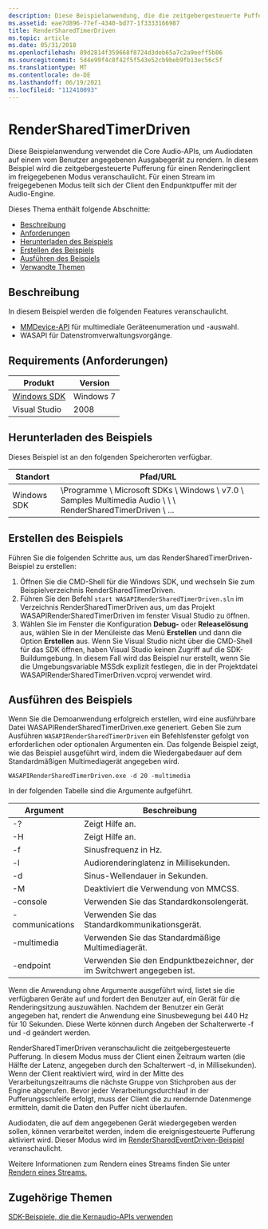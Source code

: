 ```yaml
---
description: Diese Beispielanwendung, die die zeitgebergesteuerte Pufferung veranschaulicht, verwendet die Core Audio-APIs, um Audiodaten auf einem vom Benutzer angegebenen Ausgabegerät zu rendern.
ms.assetid: eae7d896-77ef-4340-bd77-1f3333166987
title: RenderSharedTimerDriven
ms.topic: article
ms.date: 05/31/2018
ms.openlocfilehash: 89d2814f359668f8724d3deb65a7c2a9eeff5b06
ms.sourcegitcommit: 5d4e99f4c8f42f5f543e52cb9beb9fb13ec56c5f
ms.translationtype: MT
ms.contentlocale: de-DE
ms.lasthandoff: 06/19/2021
ms.locfileid: "112410093"
---
```

# <a name="rendersharedtimerdriven"></a>RenderSharedTimerDriven

Diese Beispielanwendung verwendet die Core Audio-APIs, um Audiodaten auf einem vom Benutzer angegebenen Ausgabegerät zu rendern. In diesem Beispiel wird die zeitgebergesteuerte Pufferung für einen Renderingclient im freigegebenen Modus veranschaulicht. Für einen Stream im freigegebenen Modus teilt sich der Client den Endpunktpuffer mit der Audio-Engine.

Dieses Thema enthält folgende Abschnitte:

-   [Beschreibung](#description)
-   [Anforderungen](#requirements)
-   [Herunterladen des Beispiels](#downloading-the-sample)
-   [Erstellen des Beispiels](#building-the-sample)
-   [Ausführen des Beispiels](#running-the-sample)
-   [Verwandte Themen](#related-topics)

## <a name="description"></a>Beschreibung

In diesem Beispiel werden die folgenden Features veranschaulicht.

-   [MMDevice-API](mmdevice-api.md) für multimediale Geräteenumeration und -auswahl.
-   WASAPI für Datenstromverwaltungsvorgänge.

## <a name="requirements"></a>Requirements (Anforderungen)



| Produkt                                                        | Version   |
|----------------------------------------------------------------|-----------|
| [Windows SDK](https://msdn.microsoft.com/windowsvista/bb980924.aspx) | Windows 7 |
| Visual Studio                                                  | 2008      |



 

## <a name="downloading-the-sample"></a>Herunterladen des Beispiels

Dieses Beispiel ist an den folgenden Speicherorten verfügbar.



| Standort    | Pfad/URL                                                                                                 |
|-------------|----------------------------------------------------------------------------------------------------------|
| Windows SDK | \\Programme \\ Microsoft SDKs \\ Windows \\ v7.0 \\ Samples Multimedia Audio \\ \\ \\ RenderSharedTimerDriven \\ ... |



 

## <a name="building-the-sample"></a>Erstellen des Beispiels

Führen Sie die folgenden Schritte aus, um das RenderSharedTimerDriven-Beispiel zu erstellen:

1.  Öffnen Sie die CMD-Shell für die Windows SDK, und wechseln Sie zum Beispielverzeichnis RenderSharedTimerDriven.
2.  Führen Sie den Befehl `start WASAPIRenderSharedTimerDriven.sln` im Verzeichnis RenderSharedTimerDriven aus, um das Projekt WASAPIRenderSharedTimerDriven im fenster Visual Studio zu öffnen.
3.  Wählen Sie im Fenster die Konfiguration **Debug-** oder **Releaselösung** aus, wählen Sie in der Menüleiste das Menü **Erstellen** und dann die Option **Erstellen** aus. Wenn Sie Visual Studio nicht über die CMD-Shell für das SDK öffnen, haben Visual Studio keinen Zugriff auf die SDK-Buildumgebung. In diesem Fall wird das Beispiel nur erstellt, wenn Sie die Umgebungsvariable MSSdk explizit festlegen, die in der Projektdatei WASAPIRenderSharedTimerDriven.vcproj verwendet wird.

## <a name="running-the-sample"></a>Ausführen des Beispiels

Wenn Sie die Demoanwendung erfolgreich erstellen, wird eine ausführbare Datei WASAPIRenderSharedTimerDriven.exe generiert. Geben Sie zum Ausführen `WASAPIRenderSharedTimerDriven` ein Befehlsfenster gefolgt von erforderlichen oder optionalen Argumenten ein. Das folgende Beispiel zeigt, wie das Beispiel ausgeführt wird, indem die Wiedergabedauer auf dem Standardmäßigen Multimediagerät angegeben wird.

`WASAPIRenderSharedTimerDriven.exe -d 20 -multimedia`

In der folgenden Tabelle sind die Argumente aufgeführt.

| Argument        | Beschreibung                                                |
|-----------------|------------------------------------------------------------|
| -?              | Zeigt Hilfe an.                                                |
| -H              | Zeigt Hilfe an.                                                |
| -f              | Sinusfrequenz in Hz.                                 |
| -l              | Audiorenderinglatenz in Millisekunden.                      |
| -d              | Sinus-Wellendauer in Sekunden.                             |
| -M              | Deaktiviert die Verwendung von MMCSS.                                 |
| -console        | Verwenden Sie das Standardkonsolengerät.                            |
| -communications | Verwenden Sie das Standardkommunikationsgerät.                      |
| -multimedia     | Verwenden Sie das Standardmäßige Multimediagerät.                         |
| -endpoint       | Verwenden Sie den Endpunktbezeichner, der im Switchwert angegeben ist. |



 

Wenn die Anwendung ohne Argumente ausgeführt wird, listet sie die verfügbaren Geräte auf und fordert den Benutzer auf, ein Gerät für die Renderingsitzung auszuwählen. Nachdem der Benutzer ein Gerät angegeben hat, rendert die Anwendung eine Sinusbewegung bei 440 Hz für 10 Sekunden. Diese Werte können durch Angeben der Schalterwerte -f und -d geändert werden.

RenderSharedTimerDriven veranschaulicht die zeitgebergesteuerte Pufferung. In diesem Modus muss der Client einen Zeitraum warten (die Hälfte der Latenz, angegeben durch den Schalterwert -d, in Millisekunden). Wenn der Client reaktiviert wird, wird in der Mitte des Verarbeitungszeitraums die nächste Gruppe von Stichproben aus der Engine abgerufen. Bevor jeder Verarbeitungsdurchlauf in der Pufferungsschleife erfolgt, muss der Client die zu rendernde Datenmenge ermitteln, damit die Daten den Puffer nicht überlaufen.

Audiodaten, die auf dem angegebenen Gerät wiedergegeben werden sollen, können verarbeitet werden, indem die ereignisgesteuerte Pufferung aktiviert wird. Dieser Modus wird im [RenderSharedEventDriven-Beispiel](rendersharedeventdriven.md) veranschaulicht.

Weitere Informationen zum Rendern eines Streams finden Sie unter [Rendern eines Streams.](rendering-a-stream.md)

## <a name="related-topics"></a>Zugehörige Themen

<dl> <dt>

[SDK-Beispiele, die die Kernaudio-APIs verwenden](sdk-samples-that-use-the-core-audio-apis.md)
</dt> </dl>

 

 



